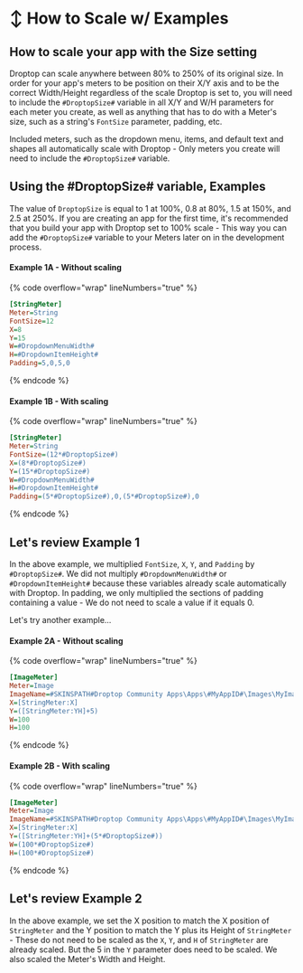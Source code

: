 # ↕ How to Scale w/ Examples

## How to scale your app with the Size setting

Droptop can scale anywhere between 80% to 250% of its original size. In order for your app's meters to be position on their X/Y axis and to be the correct Width/Height regardless of the scale Droptop is set to, you will need to include the `#DroptopSize#` variable in all X/Y and W/H parameters for each meter you create, as well as anything that has to do with a Meter's size, such as a string's `FontSize` parameter, padding, etc.

Included meters, such as the dropdown menu, items, and default text and shapes all automatically scale with Droptop - Only meters you create will need to include the `#DroptopSize#` variable.

## Using the #DroptopSize# variable, Examples

The value of `DroptopSize` is equal to 1 at 100%, 0.8 at 80%, 1.5 at 150%, and 2.5 at 250%. If you are creating an app for the first time, it's recommended that you build your app with Droptop set to 100% scale - This way you can add the `#DroptopSize#` variable to your Meters later on in the development process.

#### Example 1A - Without scaling

{% code overflow="wrap" lineNumbers="true" %}
```ini
[StringMeter]
Meter=String
FontSize=12
X=8
Y=15
W=#DropdownMenuWidth#
H=#DropdownItemHeight#
Padding=5,0,5,0
```
{% endcode %}

#### Example 1B - With scaling

{% code overflow="wrap" lineNumbers="true" %}
```ini
[StringMeter]
Meter=String
FontSize=(12*#DroptopSize#)
X=(8*#DroptopSize#)
Y=(15*#DroptopSize#)
W=#DropdownMenuWidth#
H=#DropdownItemHeight#
Padding=(5*#DroptopSize#),0,(5*#DroptopSize#),0
```
{% endcode %}

## Let's review Example 1

In the above example, we multiplied `FontSize`, `X`, `Y`, and `Padding` by `#DroptopSize#`. We did not multiply `#DropdownMenuWidth#` or `#DropdownItemHeight#` because these variables already scale automatically with Droptop. In padding, we only multiplied the sections of padding containing a value - We do not need to scale a value if it equals 0.

Let's try another example...

#### Example 2A - Without scaling

{% code overflow="wrap" lineNumbers="true" %}
```ini
[ImageMeter]
Meter=Image
ImageName=#SKINSPATH#Droptop Community Apps\Apps\#MyAppID#\Images\MyImage.png
X=[StringMeter:X]
Y=([StringMeter:YH]+5)
W=100
H=100
```
{% endcode %}

#### Example 2B - With scaling

{% code overflow="wrap" lineNumbers="true" %}
```ini
[ImageMeter]
Meter=Image
ImageName=#SKINSPATH#Droptop Community Apps\Apps\#MyAppID#\Images\MyImage.png
X=[StringMeter:X]
Y=([StringMeter:YH]+(5*#DroptopSize#))
W=(100*#DroptopSize#)
H=(100*#DroptopSize#)
```
{% endcode %}

## Let's review Example 2

In the above example, we set the X position to match the X position of `StringMeter` and the Y position to match the Y plus its Height of `StringMeter` - These do not need to be scaled as the `X`, `Y`, and `H` of `StringMeter` are already scaled. But the 5 in the `Y` parameter does need to be scaled. We also scaled the Meter's Width and Height.

